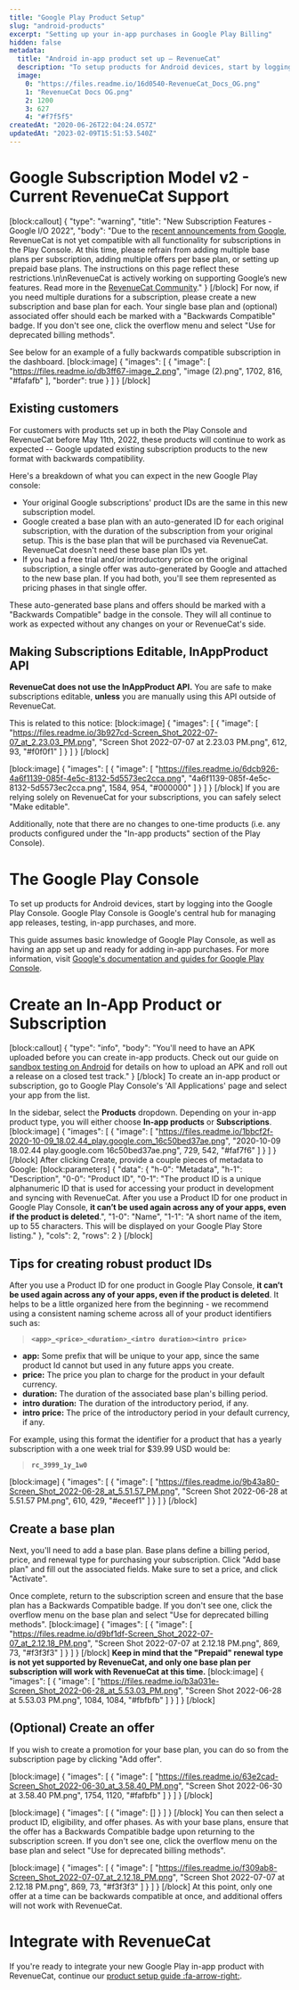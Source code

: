```yaml
---
title: "Google Play Product Setup"
slug: "android-products"
excerpt: "Setting up your in-app purchases in Google Play Billing"
hidden: false
metadata: 
  title: "Android in-app product set up – RevenueCat"
  description: "To setup products for Android devices, start by logging into the Google Play Console. Google Play Console is Google's central hub for managing app releases, testing, in-app purchases, and more."
  image: 
    0: "https://files.readme.io/16d0540-RevenueCat_Docs_OG.png"
    1: "RevenueCat Docs OG.png"
    2: 1200
    3: 627
    4: "#f7f5f5"
createdAt: "2020-06-26T22:04:24.057Z"
updatedAt: "2023-02-09T15:51:53.540Z"
---
```

# Google Subscription Model v2 - Current RevenueCat Support
[block:callout]
{
  "type": "warning",
  "title": "New Subscription Features - Google I/O 2022",
  "body": "Due to the [recent announcements from Google](https://www.revenuecat.com/blog/google-i-o-2022-announcement/), RevenueCat is not yet compatible with all functionality for subscriptions in the Play Console. At this time, please refrain from adding multiple base plans per subscription, adding multiple offers per base plan, or setting up prepaid base plans. The instructions on this page reflect these restrictions.\n\nRevenueCat is actively working on supporting Google’s new features. Read more in the [RevenueCat Community](https://community.revenuecat.com/tips%2Ddiscussion%2D56/google%2Di%2Do%2D22%2Dannouncements%2Drc%2Dproduct%2Dpriorities%2D1620)."
}
[/block]
For now, if you need multiple durations for a subscription, please create a new subscription and base plan for each. Your single base plan and (optional) associated offer should each be marked with a "Backwards Compatible" badge. If you don't see one, click the overflow menu and select "Use for deprecated billing methods".

See below for an example of a fully backwards compatible subscription in the dashboard.
[block:image]
{
  "images": [
    {
      "image": [
        "https://files.readme.io/db3ff67-image_2.png",
        "image (2).png",
        1702,
        816,
        "#fafafb"
      ],
      "border": true
    }
  ]
}
[/block]
## Existing customers
For customers with products set up in both the Play Console and RevenueCat before May 11th, 2022, these products will continue to work as expected -- Google updated existing subscription products to the new format with backwards compatibility. 

Here's a breakdown of what you can expect in the new Google Play console:
* Your original Google subscriptions' product IDs are the same in this new subscription model.
* Google created a base plan with an auto-generated ID for each original subscription, with the duration of the subscription from your original setup. This is the base plan that will be purchased via RevenueCat. RevenueCat doesn't need these base plan IDs yet. 
* If you had a free trial and/or introductory price on the original subscription, a single offer was auto-generated by Google and attached to the new base plan. If you had both, you'll see them represented as pricing phases in that single offer.

These auto-generated base plans and offers should be marked with a "Backwards Compatible" badge in the console. They will all continue to work as expected without any changes on your or RevenueCat's side.

## Making Subscriptions Editable, InAppProduct API

**RevenueCat does not use the InAppProduct API.** You are safe to make subscriptions editable, **unless** you are manually using this API outside of RevenueCat.

This is related to this notice:
[block:image]
{
  "images": [
    {
      "image": [
        "https://files.readme.io/3b927cd-Screen_Shot_2022-07-07_at_2.23.03_PM.png",
        "Screen Shot 2022-07-07 at 2.23.03 PM.png",
        612,
        93,
        "#f0f0f1"
      ]
    }
  ]
}
[/block]

[block:image]
{
  "images": [
    {
      "image": [
        "https://files.readme.io/6dcb926-4a6f1139-085f-4e5c-8132-5d5573ec2cca.png",
        "4a6f1139-085f-4e5c-8132-5d5573ec2cca.png",
        1584,
        954,
        "#000000"
      ]
    }
  ]
}
[/block]
If you are relying solely on RevenueCat for your subscriptions, you can safely select "Make editable".

Additionally, note that there are no changes to one-time products (i.e. any products configured under the "In-app products" section of the Play Console).

# The Google Play Console

To set up products for Android devices, start by logging into the Google Play Console. Google Play Console is Google's central hub for managing app releases, testing, in-app purchases, and more. 

This guide assumes basic knowledge of Google Play Console, as well as having an app set up and ready for adding in-app purchases. For more information, visit [Google's documentation and guides for Google Play Console](https://support.google.com/googleplay/android-developer/?hl=en#topic=3450769).

# Create an In-App Product or Subscription
[block:callout]
{
  "type": "info",
  "body": "You'll need to have an APK uploaded before you can create in-app products. Check out our guide on [sandbox testing on Android](doc:google-play-store) for details on how to upload an APK and roll out a release on a closed test track."
}
[/block]
To create an in-app product or subscription, go to Google Play Console's 'All Applications' page and select your app from the list.

In the sidebar, select the **Products** dropdown. Depending on your in-app product type, you will either choose **In-app products** or **Subscriptions**.
[block:image]
{
  "images": [
    {
      "image": [
        "https://files.readme.io/1bbcf2f-2020-10-09_18.02.44_play.google.com_16c50bed37ae.png",
        "2020-10-09 18.02.44 play.google.com 16c50bed37ae.png",
        729,
        542,
        "#faf7f6"
      ]
    }
  ]
}
[/block]
After clicking Create, provide a couple pieces of metadata to Google:
[block:parameters]
{
  "data": {
    "h-0": "Metadata",
    "h-1": "Description",
    "0-0": "Product ID",
    "0-1": "The product ID is a unique alphanumeric ID that is used for accessing your product in development and syncing with RevenueCat. After you use a Product ID for one product in Google Play Console, **it can’t be used again across any of your apps, even if the product is deleted**.",
    "1-0": "Name",
    "1-1": "A short name of the item, up to 55 characters. This will be displayed on your Google Play Store listing."
  },
  "cols": 2,
  "rows": 2
}
[/block]
## Tips for creating robust product IDs

After you use a Product ID for one product in Google Play Console, **it can’t be used again across any of your apps, even if the product is deleted**. It helps to be a little organized here from the beginning - we recommend using a consistent naming scheme across all of your product identifiers such as:

>**`<app>_<price>_<duration>_<intro duration><intro price>`** 

- **app:** Some prefix that will be unique to your app, since the same product Id cannot but used in any future apps you create. 
- **price:** The price you plan to charge for the product in your default currency.
- **duration:** The duration of the associated base plan's billing period.
- **intro duration:** The duration of the introductory period, if any.
- **intro price:** The price of the introductory period in your default currency, if any.

For example, using this format the identifier for a product that has a yearly subscription with a one week trial for $39.99 USD would be:
>**`rc_3999_1y_1w0`**

[block:image]
{
  "images": [
    {
      "image": [
        "https://files.readme.io/9b43a80-Screen_Shot_2022-06-28_at_5.51.57_PM.png",
        "Screen Shot 2022-06-28 at 5.51.57 PM.png",
        610,
        429,
        "#eceef1"
      ]
    }
  ]
}
[/block]
## Create a base plan

Next, you'll need to add a base plan. Base plans define a billing period, price, and renewal type for purchasing your subscription. Click "Add base plan" and fill out the associated fields. Make sure to set a price, and click "Activate".

Once complete, return to the subscription screen and ensure that the base plan has a Backwards Compatible badge. If you don't see one, click the overflow menu on the base plan and select "Use for deprecated billing methods".
[block:image]
{
  "images": [
    {
      "image": [
        "https://files.readme.io/d9bf1df-Screen_Shot_2022-07-07_at_2.12.18_PM.png",
        "Screen Shot 2022-07-07 at 2.12.18 PM.png",
        869,
        73,
        "#f3f3f3"
      ]
    }
  ]
}
[/block]
**Keep in mind that the "Prepaid" renewal type is not yet supported by RevenueCat, and only one base plan per subscription will work with RevenueCat at this time.** 
[block:image]
{
  "images": [
    {
      "image": [
        "https://files.readme.io/b3a031e-Screen_Shot_2022-06-28_at_5.53.03_PM.png",
        "Screen Shot 2022-06-28 at 5.53.03 PM.png",
        1084,
        1084,
        "#fbfbfb"
      ]
    }
  ]
}
[/block]
## (Optional) Create an offer

If you wish to create a promotion for your base plan, you can do so from the subscription page by clicking "Add offer". 



[block:image]
{
  "images": [
    {
      "image": [
        "https://files.readme.io/63e2cad-Screen_Shot_2022-06-30_at_3.58.40_PM.png",
        "Screen Shot 2022-06-30 at 3.58.40 PM.png",
        1754,
        1120,
        "#fafbfb"
      ]
    }
  ]
}
[/block]

[block:image]
{
  "images": [
    {
      "image": []
    }
  ]
}
[/block]
You can then select a product ID, eligibility, and offer phases. As with your base plans, ensure that the offer has a Backwards Compatible badge upon returning to the subscription screen. If you don't see one, click the overflow menu on the base plan and select "Use for deprecated billing methods".


[block:image]
{
  "images": [
    {
      "image": [
        "https://files.readme.io/f309ab8-Screen_Shot_2022-07-07_at_2.12.18_PM.png",
        "Screen Shot 2022-07-07 at 2.12.18 PM.png",
        869,
        73,
        "#f3f3f3"
      ]
    }
  ]
}
[/block]
At this point, only one offer at a time can be backwards compatible at once, and additional offers will not work with RevenueCat.

# Integrate with RevenueCat

If you're ready to integrate your new Google Play in-app product with RevenueCat, continue our [product setup guide :fa-arrow-right:](doc:entitlements).